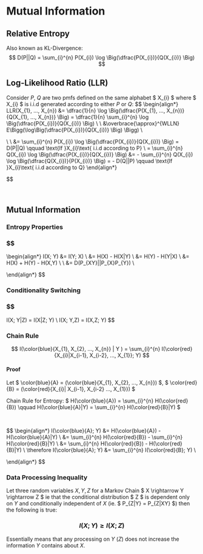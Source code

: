 # Mutual Information

## Relative Entropy
Also known as KL-Divergence:
$$
D(P||Q) = \sum_{i}^{n} P(X_{i}) \log \Big(\dfrac{P(X_{i})}{Q(X_{i})} \Big)
$$


## Log-Likelihood Ratio (LLR)
Consider $P$, $Q$ are two pmfs defined on the same alphabet $ X_{i} $ where $ X_{i} $ is i.i.d generated according to either $P$ or $Q$:
$$ 
\begin{align*}
LLR(X_{1}, ..., X_{n}) &= \dfrac{1}{n} \log \Big(\dfrac{P(X_{1}, ..., X_{n})}{Q(X_{1}, ..., X_{n})} \Big) = \dfrac{1}{n} \sum_{i}^{n} \log \Big(\dfrac{P(X_{i})}{Q(X_{i})} \Big) \\ \\
&\overbrace{\approx}^{WLLN} E\Bigg(\log\Big(\dfrac{P(X_{i})}{Q(X_{i})} \Big) \Bigg) \\

\\ \\
&= \sum_{i}^{n} P(X_{i}) \log \Big(\dfrac{P(X_{i})}{Q(X_{i})} \Big) = D(P||Q) \qquad \text{If }X_{i}\text{ i.i.d according to P}
\\
= \sum_{i}^{n} Q(X_{i}) \log \Big(\dfrac{P(X_{i})}{Q(X_{i})} \Big) &= - \sum_{i}^{n} Q(X_{i}) \log \Big(\dfrac{Q(X_{i})}{P(X_{i})} \Big) = - D(Q||P) \qquad \text{If }X_{i}\text{ i.i.d according to Q}
\end{align*}

$$

</br>

## Mutual Information

### Entropy Properties
### $$
\begin{align*}
I(X; Y) &= I(Y; X) \\
&= H(X) - H(X|Y) \\
&= H(Y) - H(Y|X) \\
&= H(X) + H(Y) - H(X,Y) \\ \\
&= D(P_{XY}||P_{X}P_{Y}) \\

\end{align*}
$$

### Conditionality Switching
### $$
I(X; Y|Z) = I(X|Z; Y) \\
I(X; Y,Z) = I(X,Z; Y) 
$$

### Chain Rule

$$ I(\color{blue}{X_{1}, X_{2}, ..., X_{n}} | Y ) = \sum_{i}^{n} I(\color{red}{X_{i}|X_{i-1}, X_{i-2}, ..., X_{1}}; Y) $$

#### Proof

Let $ \color{blue}{A} = (\color{blue}{X_{1}, X_{2}, ..., X_{n}}) $, $ \color{red}{B} = (\color{red}{X_{i}| X_{i-1}, X_{i-2} ..., X_{1}}) $

Chain Rule for Entropy:
$
H(\color{blue}{A}) = \sum_{i}^{n} H(\color{red}{B}) \qquad H(\color{blue}{A}|Y) = \sum_{i}^{n} H(\color{red}{B}|Y)
$

</br>

$$ 
\begin{align*}
I(\color{blue}{A}; Y) &= H(\color{blue}{A}) - H(\color{blue}{A}|Y) \\
&= \sum_{i}^{n} H(\color{red}{B}) - \sum_{i}^{n} H(\color{red}{B}|Y) \\
&= \sum_{i}^{n} H(\color{red}{B}) - H(\color{red}{B}|Y) \\
\therefore I(\color{blue}{A}; Y) &= \sum_{i}^{n} I(\color{red}{B}; Y) \\

\end{align*}
$$

### Data Processing Inequality

Let three random variables $X, Y, Z$ for a Markov Chain $ X \rightarrow Y \rightarrow Z $ ie that the conditional distribution $ Z $ is dependent only on $Y$ and conditionally independent of $X$ (ie. $ P_{Z|Y} = P_{Z|XY} $) then the following is true:

### $$ I(X; Y) \ge I(X; Z) $$

Essentially means that any processing on $Y$ ($Z$) does not increase the information $Y$ contains about $X$.
